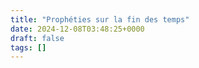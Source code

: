```yaml
---
title: "Prophéties sur la fin des temps"
date: 2024-12-08T03:48:25+0000
draft: false
tags: []
---
```

